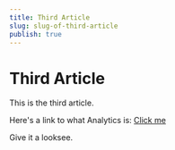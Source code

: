 ```yaml
---
title: Third Article
slug: slug-of-third-article
publish: true
---
```


Third Article
============

This is the third article.

Here's a link to what Analytics is: [Click me]({{slug:what-is-analytics}})

Give it a looksee.
